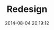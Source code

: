 ---
layout: post
title:  "Redesign"
date:   2014-08-04 20:19:12
cover: cover.jpg
description: I've done a little redesign on my blog. The comments section is visible now, but the big changes are in the typesetting.
---